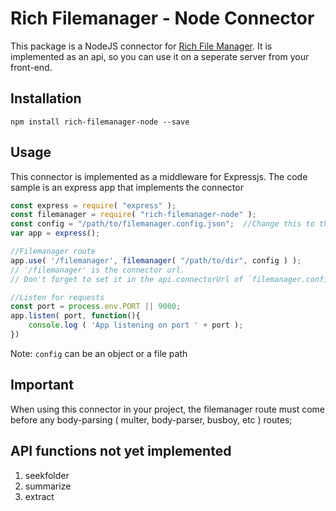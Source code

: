 # Rich Filemanager - Node Connector

This package is a NodeJS connector for [Rich File Manager](https://github.com/servocoder/RichFilemanager). It is implemented as an api, so you can use it on a seperate server from your front-end.

## Installation
```
npm install rich-filemanager-node --save
```
## Usage
This connector is implemented as a middleware for Expressjs. The code sample is an express app that implements the connector

```JAVASCRIPT
const express = require( "express" );
const filemanager = require( "rich-filemanager-node" );
const config = "/path/to/filemanager.config.json";	//Change this to the actual location of your config file
var app = express();

//Filemanager route
app.use( '/filemanager', filemanager( "/path/to/dir", config ) );
// '/filemanager' is the connector url. 
// Don't forget to set it in the api.connectorUrl of `filemanager.config.json` for the frontend

//Listen for requests
const port = process.env.PORT || 9000;
app.listen( port, function(){
	console.log ( 'App listening on port ' + port );
})
```
Note: `config` can be an object or a file path

## Important
When using this connector in your project, the filemanager route must come before any body-parsing ( multer, body-parser, busboy, etc ) routes;


## API functions not yet implemented
1. seekfolder
1. summarize
1. extract
